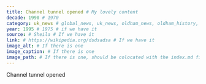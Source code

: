 ```yaml
---
title: Channel tunnel opened # My lovely content
decade: 1990 # 1970
category: uk_news # global_news, uk_news, oldham_news, oldham_history, towers, surrounding_estate # Always exactly one category
year: 1995 # 1975 # if we have it
source: # Sheila # If we have it
link: # https://wikipedia.org/dsdsadsa # If we have it
image_alt: # If there is one
image_caption: # If there is one
image_path: # If there is one, should be colocated with the index.md file in the folder
---
```


Channel tunnel opened
